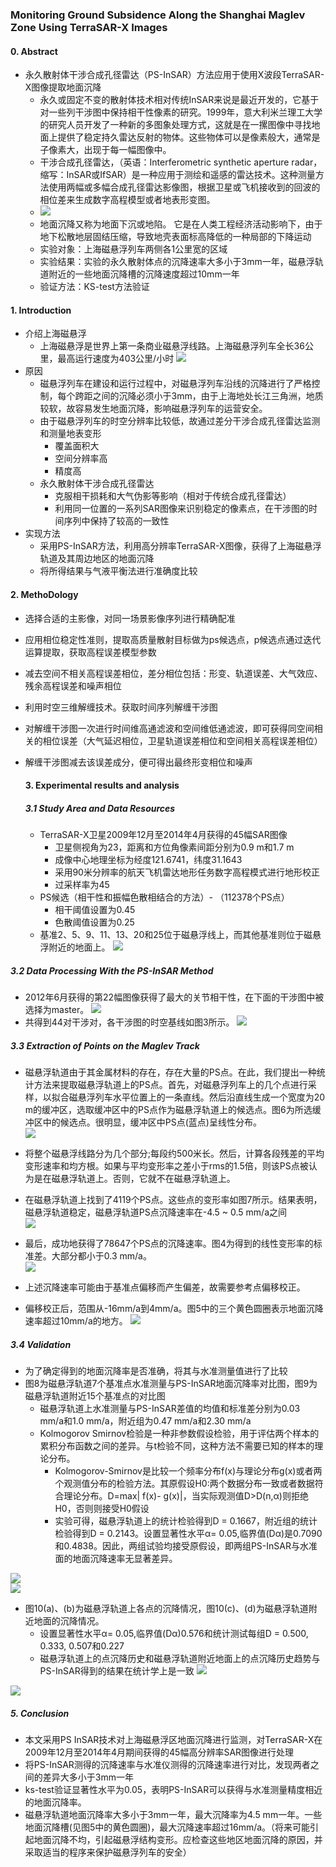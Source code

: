 ### Monitoring Ground Subsidence Along the Shanghai Maglev Zone Using TerraSAR-X Images

#### 0. Abstract

* 永久散射体干涉合成孔径雷达（PS-InSAR）方法应用于使用X波段TerraSAR-X图像提取地面沉降
  * 永久或固定不变的散射体技术相对传统InSAR来说是最近开发的，它基于对一些列干涉图中保持相干性像素的研究。1999年，意大利米兰理工大学的研究人员开发了一种新的多图象处理方式，这就是在一摞图像中寻找地面上提供了稳定持久雷达反射的物体。这些物体可以是像素般大，通常是子像素大，出现于每一幅图像中。
  * 干涉合成孔径雷达，（英语：Interferometric synthetic aperture radar，缩写：InSAR或IfSAR）是一种应用于测绘和遥感的雷达技术。这种测量方法使用两幅或多幅合成孔径雷达影像图，根据卫星或飞机接收到的回波的相位差来生成数字高程模型或者地表形变图。
  * ![](/assets/1.jpg)
  * 地面沉降又称为地面下沉或地陷。 它是在人类工程经济活动影响下，由于地下松散地层固结压缩，导致地壳表面标高降低的一种局部的下降运动
  * 实验对象：上海磁悬浮列车两侧各1公里宽的区域
  * 实验结果：实验的永久散射体点的沉降速率大多小于3mm一年，磁悬浮轨道附近的一些地面沉降槽的沉降速度超过10mm一年
  * 验证方法：KS-test方法验证

#### 1. Introduction

* 介绍上海磁悬浮
  * 上海磁悬浮是世界上第一条商业磁悬浮线路。上海磁悬浮列车全长36公里，最高运行速度为403公里/小时
    ![](/assets/2.jpg)
* 原因
  * 磁悬浮列车在建设和运行过程中，对磁悬浮列车沿线的沉降进行了严格控制，每个跨距之间的沉降必须小于3mm，由于上海地处长江三角洲，地质较软，故容易发生地面沉降，影响磁悬浮列车的运营安全。
  * 由于磁悬浮列车的时空分辨率比较低，故通过差分干涉合成孔径雷达监测和测量地表变形
    * 覆盖面积大
    * 空间分辨率高
    * 精度高
  * 永久散射体干涉合成孔径雷达
    * 克服相干损耗和大气伪影等影响（相对于传统合成孔径雷达）
    * 利用同一位置的一系列SAR图像来识别稳定的像素点，在干涉图的时间序列中保持了较高的一致性
* 实现方法
  * 采用PS-InSAR方法，利用高分辨率TerraSAR-X图像，获得了上海磁悬浮轨道及其周边地区的地面沉降
  * 将所得结果与气液平衡法进行准确度比较

#### 2. MethoDology

* 选择合适的主影像，对同一场景影像序列进行精确配准
* 应用相位稳定性准则，提取高质量散射目标做为ps候选点，p候选点通过迭代运算提取，获取高程误差模型参数
* 减去空间不相关高程误差相位，差分相位包括：形变、轨道误差、大气效应、残余高程误差和噪声相位
* 利用时空三维解缠技术。获取时间序列解缠干涉图
* 对解缠干涉图一次进行时间维高通滤波和空间维低通滤波，即可获得同空间相关的相位误差（大气延迟相位，卫星轨道误差相位和空间相关高程误差相位）
* 解缠干涉图减去该误差成分，便可得出最终形变相位和噪声

  #### 3. Experimental results and analysis

  ##### 3.1 Study Area and Data Resources

  * TerraSAR-X卫星2009年12月至2014年4月获得的45幅SAR图像
    * 卫星侧视角为23，距离和方位角像素间距分别为0.9 m和1.7 m
    * 成像中心地理坐标为经度121.6741，纬度31.1643
    * 采用90米分辨率的航天飞机雷达地形任务数字高程模式进行地形校正
    * 过采样率为45
  * PS候选（相干性和振幅色散相结合的方法）- （112378个PS点）
    * 相干阈值设置为0.45
    * 色散阈值设置为0.25
  * 基准2、5、9、11、13、20和25位于磁悬浮线上，而其他基准则位于磁悬浮附近的地面上。
    ![](/assets/3.jpg)

##### 3.2 Data Processing With the PS-InSAR Method

* 2012年6月获得的第22幅图像获得了最大的关节相干性，在下面的干涉图中被选择为master。
  ![](/assets/2-1.jpg)
* 共得到44对干涉对，各干涉图的时空基线如图3所示。
  ![](/assets/3-1.jpg)

##### 3.3 Extraction of Points on the Maglev Track

* 磁悬浮轨道由于其金属材料的存在，存在大量的PS点。在此，我们提出一种统计方法来提取磁悬浮轨道上的PS点。首先，对磁悬浮列车上的几个点进行采样，以拟合磁悬浮列车水平位置上的一条直线。然后沿直线生成一个宽度为20 m的缓冲区，选取缓冲区中的PS点作为磁悬浮轨道上的候选点。图6为所选缓冲区中的候选点。很明显，缓冲区中PS点\(蓝点\)呈线性分布。  
  ![](/assets/6.jpg)

* 将整个磁悬浮线路分为几个部分;每段约500米长。然后，计算各段残差的平均变形速率和均方根。如果与平均变形率之差小于rms的1.5倍，则该PS点被认为是在磁悬浮轨道上。否则，它就不在磁悬浮轨道上。

* 在磁悬浮轨道上找到了4119个PS点。这些点的变形率如图7所示。结果表明，磁悬浮轨道稳定，磁悬浮轨道PS点沉降速率在-4.5 ~ 0.5 mm/a之间  
  ![](/assets/7.jpg)

* 最后，成功地获得了78647个PS点的沉降速率。图4为得到的线性变形率的标准差。大部分都小于0.3 mm/a。  
  ![](/assets/4.jpg)

* 上述沉降速率可能由于基准点偏移而产生偏差，故需要参考点偏移校正。
* 偏移校正后，范围从-16mm/a到4mm/a。图5中的三个黄色圆圈表示地面沉降速率超过10mm/a的地方。
  ![](/assets/5.jpg)

##### 3.4 Validation

* 为了确定得到的地面沉降率是否准确，将其与水准测量值进行了比较
* 图8为磁悬浮轨道7个基准点水准测量与PS-InSAR地面沉降率对比图，图9为磁悬浮轨道附近15个基准点的对比图
  * 磁悬浮轨道上水准测量与PS-InSAR差值的均值和标准差分别为0.03 mm/a和1.0 mm/a，附近组为0.47 mm/a和2.30 mm/a
  * Kolmogorov Smirnov检验是一种非参数假设检验，用于评估两个样本的累积分布函数之间的差异。与t检验不同，这种方法不需要已知的样本的理论分布。
    * Kolmogorov-Smirnov是比较一个频率分布f\(x\)与理论分布g\(x\)或者两个观测值分布的检验方法。其原假设H0:两个数据分布一致或者数据符合理论分布。D=max\| f\(x\)- g\(x\)\|，当实际观测值D&gt;D\(n,α\)则拒绝H0，否则则接受H0假设
    * 实验可得，磁悬浮轨道上的统计检验得到D = 0.1667，附近组的统计检验得到D = 0.2143。设置显著性水平α= 0.05,临界值\(Dα\)是0.7090和0.4838。因此，两组试验均接受原假设，即两组PS-InSAR与水准面的地面沉降速率无显著差异。

![](/assets/8.jpg)  
  ![](/assets/9.jpg)

* 图10\(a\)、\(b\)为磁悬浮轨道上各点的沉降情况，图10\(c\)、\(d\)为磁悬浮轨道附近地面的沉降情况。
  * 设置显著性水平α= 0.05,临界值\(Dα\)0.576和统计测试每组D = 0.500, 0.333, 0.507和0.227
  * 磁悬浮轨道上的点沉降历史和磁悬浮轨道附近地面上的点沉降历史趋势与PS-InSAR得到的结果在统计学上是一致
    ![](/assets/10.jpg)

![](/assets/5.jpg)

##### 5. Conclusion

* 本文采用PS InSAR技术对上海磁悬浮区地面沉降进行监测，对TerraSAR-X在2009年12月至2014年4月期间获得的45幅高分辨率SAR图像进行处理
* 将PS-InSAR测得的沉降速率与水准仪测得的沉降速率进行对比，发现两者之间的差异大多小于3mm一年
* ks-test验证显著性水平为0.05，表明PS-InSAR可以获得与水准测量精度相近的地面沉降率。
* 磁悬浮轨道地面沉降率大多小于3mm一年，最大沉降率为4.5 mm一年。一些地面沉降槽\(见图5中的黄色圆圈\)，最大沉降速率超过16mm/a。（将来可能引起地面沉降不均，引起磁悬浮结构变形。应检查这些地区地面沉降的原因，并采取适当的程序来保护磁悬浮列车的安全）



